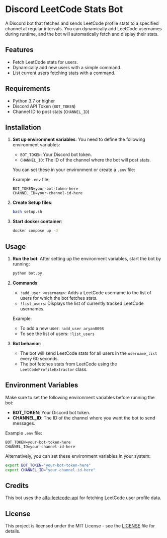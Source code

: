 # Discord LeetCode Stats Bot

A Discord bot that fetches and sends LeetCode profile stats to a specified channel at regular intervals. You can dynamically add LeetCode usernames during runtime, and the bot will automatically fetch and display their stats.

## Features

- Fetch LeetCode stats for users.
- Dynamically add new users with a simple command.
- List current users fetching stats with a command.

## Requirements

- Python 3.7 or higher
- Discord API Token (`BOT_TOKEN`)
- Channel ID to post stats (`CHANNEL_ID`)

## Installation

1. **Set up environment variables**:
   You need to define the following environment variables:
   
   - `BOT_TOKEN`: Your Discord bot token.
   - `CHANNEL_ID`: The ID of the channel where the bot will post stats.

   You can set these in your environment or create a `.env` file:

   Example `.env` file:
   ```env
   BOT_TOKEN=your-bot-token-here
   CHANNEL_ID=your-channel-id-here
   ```
2. **Create Setup files**:
   ```bash
   bash setup.sh
   ```

3. **Start docker container**:
   ```bash
   docker compose up -d
   ```


## Usage

1. **Run the bot**:
   After setting up the environment variables, start the bot by running:
   ```bash
   python bot.py
   ```

2. **Commands**:
   - `!add_user <username>`: Adds a LeetCode username to the list of users for which the bot fetches stats.
   - `!list_users`: Displays the list of currently tracked LeetCode usernames.

   Example:
   - To add a new user: `!add_user aryan0098`
   - To see the list of users: `!list_users`

3. **Bot behavior**:
   - The bot will send LeetCode stats for all users in the `username_list` every 60 seconds.
   - The bot fetches stats from LeetCode using the `LeetCodeProfileExtractor` class.

## Environment Variables

Make sure to set the following environment variables before running the bot:

- **BOT_TOKEN**: Your Discord bot token.
- **CHANNEL_ID**: The ID of the channel where you want the bot to send messages.

Example `.env` file:
```env
BOT_TOKEN=your-bot-token-here
CHANNEL_ID=your-channel-id-here
```

Alternatively, you can set these environment variables in your system:

```bash
export BOT_TOKEN="your-bot-token-here"
export CHANNEL_ID="your-channel-id-here"
```

## Credits

This bot uses the [alfa-leetcode-api](https://github.com/alfaarghya/alfa-leetcode-api.git) for fetching LeetCode user profile data.

## License

This project is licensed under the MIT License - see the [LICENSE](LICENSE) file for details.

